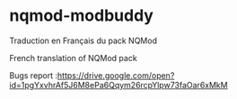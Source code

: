 # nqmod-modbuddy

Traduction en Français du pack NQMod

French translation of NQMod pack

Bugs report :https://drive.google.com/open?id=1pgYxvhrAf5J6M8ePa6Qqym26rcpYlpw73faOar6xMkM

